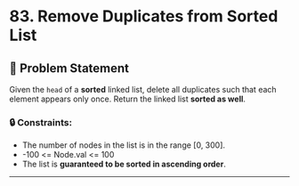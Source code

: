 # 83. Remove Duplicates from Sorted List

## 📝 Problem Statement

Given the `head` of a **sorted** linked list, delete all duplicates such that each element appears only once. Return the linked list **sorted as well**.

### 🔒 Constraints:
- The number of nodes in the list is in the range [0, 300].
- -100 <= Node.val <= 100
- The list is **guaranteed to be sorted in ascending order**.

---
